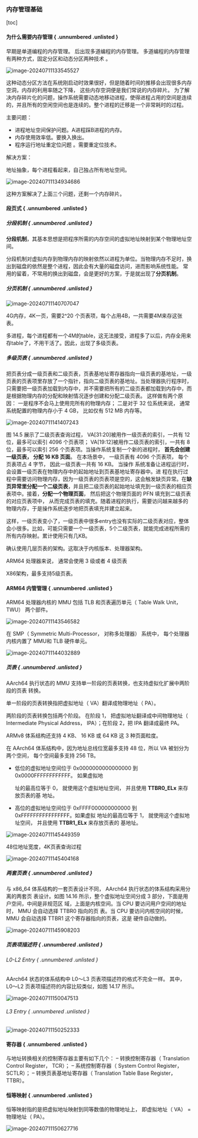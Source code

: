 ### 内存管理基础

[toc]

#### 为什么需要内存管理 { .unnumbered .unlisted }

早期是单道编程的内存管理。   后出现多道编程的内存管理。   多道编程的内存管理有两种方式，固定分区和动态分区两种技术 。

![image-20240711133545527](book/pdf/src/01_体系结构/01_SMMU/images/内存管理基础/image-20240711133545527.png)

这种动态分区方法在系统刚启动时效果很好，但是随着时间的推移会出现很多内存空洞，内存的利用率随之下降， 这些内存空洞便是我们常说的内存碎片。 为了解决内存碎片化的问题，操作系统需要动态地移动进程，使得进程占用的空间是连续的，并且所有的空闲空间也是连续的。整个进程的迁移是一个非常耗时的过程。

主要问题：

* 进程地址空间保护问题。A进程踩B进程的内存。
* 内存使用效率低。要换入换出。
* 程序运行地址重定位问题 。需要重定位技术。

解决方案：

地址抽象，每个进程看起来，自己独占所有地址空间。

![image-20240711134934686](book/pdf/src/01_体系结构/01_SMMU/images/内存管理基础/image-20240711134934686.png)

这种方案解决了上面三个问题，还剩一个内存碎片。

#### 段页式 { .unnumbered .unlisted }

##### 分段机制 { .unnumbered .unlisted }

**分段机制**，其基本思想是把程序所需的内存空间的虚拟地址映射到某个物理地址空间。

分段机制对虚拟内存到物理内存的映射依然以进程为单位。当物理内存不足时，换出到磁盘的依然是整个进程，因此会有大量的磁盘访问，进而影响系统性能。  常用的留着，不常用的换出到磁盘，会是更好的方案，于是就出现了**分页机制**。

##### 分页机制 { .unnumbered .unlisted }

![image-20240711140707047](book/pdf/src/01_体系结构/01_SMMU/images/内存管理基础/image-20240711140707047.png)

4G内存，4K一页，需要2^20 个页表项，每个占用4B，一共需要4M来存这张表。

多进程，每个进程都有一个4M的table，这无法接受，进程多了以后，内存全用来存table了，不用干活了。因此，出现了多级页表。

##### 多级页表 { .unnumbered .unlisted }

把页表分成一级页表和二级页表，页表基地址寄存器指向一级页表的基地址，一级页表的页表项里存放了一个指针，指向二级页表的基地址。当处理器执行程序时，只需要把一级页表加载到内存中，并不需要把所有的二级页表都加载到内存中，而是根据物理内存的分配和映射情况逐步创建和分配二级页表。 这样做有两个原因： 一是程序不会马上使用完所有的物理内存； 二是对于 32 位系统来说， 通常系统配置的物理内存小于 4 GB， 比如仅有 512 MB 内存等。

![image-20240711141407243](book/pdf/src/01_体系结构/01_SMMU/images/内存管理基础/image-20240711141407243.png)

图 14.5 展示了二级页表查询过程， VA[31:20]被用作一级页表的索引，一共有 12 位，最多可以索引 4096 个页表项； VA[19:12]被用作二级页表的索引，一共有 8 位，最多可以索引 256 个页表项。当操作系统复制一个新的进程时， **首先会创建一级页表， 分配 16 KB 页面**。 在本场景中， 一级页表有 4096 个页表项， 每个页表项占 4 字节， 因此一级页表一共有 16 KB。 当操作 系统准备让进程运行时，会设置一级页表在物理内存中的起始地址到页表基地址寄存器中。进 程在执行过程中需要访问物理内存，因为一级页表的页表项是空的，这会触发缺页异常。在**缺页异常里分配一个二级页表**，并且把二级页表的起始地址填充到一级页表的相应页表项中。接着，**分配一个物理页面**， 然后把这个物理页面的 PFN 填充到二级页表的对应页表项中， 从而完成页表的填充。随着进程的执行，需要访问越来越多的物理内存，于是操作系统逐步地把页表填充并建立起来。

这样，一级页表变小了，一级页表中很多entry也没有实际的二级页表对应，整体会小很多。比如，可能只需要一个一级页表，5个二级页表，就能完成进程所需的所有内存映射。累计使用只有几KB。

确认使用几层页表的架构。这取决于内核版本、处理器架构。

ARM64 处理器来说， 通常会使用 3 级或者 4 级页表

X86架构，最多支持5级页表。

#### ARM64 内管管理 { .unnumbered .unlisted }

ARM64 处理器内核的 MMU 包括 TLB 和页表遍历单元（ Table Walk Unit， TWU） 两个部件。

![image-20240711143546582](book/pdf/src/01_体系结构/01_SMMU/images/内存管理基础/image-20240711143546582.png)

在 SMP（ Symmetric Multi-Processor， 对称多处理器） 系统中， 每个处理器内核内置了 MMU和 TLB 硬件单元。

![image-20240711144032889](book/pdf/src/01_体系结构/01_SMMU/images/内存管理基础/image-20240711144032889.png)

##### 页表 { .unnumbered .unlisted }

AArch64 执行状态的 MMU 支持单一阶段的页表转换，也支持虚拟化扩展中两阶段的页表
转换。

单一阶段的页表转换指把虚拟地址（ VA）翻译成物理地址（ PA）。

两阶段的页表转换包括两个阶段。 在阶段 1， 把虚拟地址翻译成中间物理地址（ Intermediate
Physical Address， IPA）；在阶段 2，把 IPA 翻译成最终 PA。

ARMv8 体系结构还支持 4 KB、 16 KB 或 64 KB 这 3 种页面粒度。

在 AArch64 体系结构中，因为地址总线位宽最多支持 48 位，所以 VA 被划分为两个空间， 每个空间最多支持 256 TB。

* 低位的虚拟地址空间位于 0x0000000000000000 到 0x0000FFFFFFFFFFFF。 如果虚拟地
  
  址的最高位等于 0， 就使用这个虚拟地址空间， 并且使用 **TTBR0_ELx** 来存放页表的基
  地址。

* 高位的虚拟地址空间位于 0xFFFF000000000000 到 0xFFFFFFFFFFFFFFFF。如果虚拟
  地址的最高位等于 1， 就使用这个虚拟地址空间， 并且使用 **TTBR1_ELx** 来存放页表的
  基地址。

![image-20240711145449359](book/pdf/src/01_体系结构/01_SMMU/images/内存管理基础/image-20240711145449359.png)

48位地址宽度，4K页表查询过程

![image-20240711145404168](book/pdf/src/01_体系结构/01_SMMU/images/内存管理基础/image-20240711145404168.png)

##### 两套页表 { .unnumbered .unlisted }

与 x86_64 体系结构的一套页表设计不同， AArch64 执行状态的体系结构采用分离的两套页 表设计。如图 14.16 所示，整个虚拟地址空间分成 3 部分，下面是用户空间，中间是非规范区 域，上面是内核空间。当 CPU 要访问用户空间的地址时， MMU 会自动选择 TTBR0 指向的页 表。当 CPU 要访问内核空间的时候， MMU 会自动选择 TTBR1 这个寄存器指向的页表，这是 硬件自动做的。

![image-20240711145908203](book/pdf/src/01_体系结构/01_SMMU/images/内存管理基础/image-20240711145908203.png)

##### 页表项描述符 { .unnumbered .unlisted }

###### L0-L2 Entry { .unnumbered .unlisted }

AArch64 状态的体系结构中 L0～L3 页表项描述符的格式不完全一样。 其中， L0～L2 页表项描述符的内容比较类似，如图 14.17 所示。

![image-20240711150047513](book/pdf/src/01_体系结构/01_SMMU/images/内存管理基础/image-20240711150047513.png)

###### L3 Entry { .unnumbered .unlisted }

![image-20240711150252333](book/pdf/src/01_体系结构/01_SMMU/images/内存管理基础/image-20240711150252333.png)

#### 寄存器 { .unnumbered .unlisted }

与地址转换相关的控制寄存器主要有如下几个：
 转换控制寄存器（ Translation Control Register， TCR）；
 系统控制寄存器（ System Control Register， SCTLR）；
 转换页表基地址寄存器（ Translation Table Base Register， TTBR）。

#### 恒等映射 { .unnumbered .unlisted }

恒等映射指的是把虚拟地址映射到同等数值的物理地址上， 即虚拟地址（ VA） = 物理地址（ PA）。

![image-20240711150627716](book/pdf/src/01_体系结构/01_SMMU/images/内存管理基础/image-20240711150627716.png)